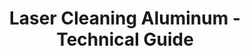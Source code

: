 ---
title: Laser Cleaning Aluminum - Technical Guide
meta_tags:
- name: description
  content: Advanced laser cleaning for Aluminum (2.7 g/cm³) using 1064nm (primary),
    532nm (optional) technology for Automotive Cleaning aluminum engine components
    for i...
- name: keywords
  content: aluminum, aluminum laser cleaning, aluminum metal, laser ablation, laser
    cleaning, non-contact cleaning, precision laser processing, surface contamination
    removal, industrial laser applications, laser surface treatment, pulsed laser
    cleaning, metal fabrication, corrosion removal, oxide cleaning, Automotive applications,
    Aerospace applications, 1064nm (primary), 532nm (optional) laser
- name: author
  content: Alessandro Moretti
- name: category
  content: metal
- name: robots
  content: index, follow, max-snippet:-1, max-image-preview:large
- name: googlebot
  content: index, follow, max-snippet:-1, max-image-preview:large
- name: viewport
  content: width=device-width, initial-scale=1.0
- name: format-detection
  content: telephone=no
- name: theme-color
  content: '#1a365d'
- name: color-scheme
  content: light dark
- name: material:density
  content: 2.7 g/cm³
- name: laser:wavelength
  content: 1064nm (primary), 532nm (optional)
- name: application-name
  content: Z-Beam Laser Processing Guide
- name: msapplication-TileColor
  content: '#1a365d'
- name: msapplication-config
  content: /browserconfig.xml
opengraph:
- property: og:title
  content: Laser Cleaning Aluminum - Technical Guide
- property: og:description
  content: Advanced laser cleaning for Aluminum (2.7 g/cm³) using 1064nm (primary),
    532nm (optional) technology for Automotive Cleaning aluminum engine components
    for i...
- property: og:type
  content: article
- property: og:image
  content: /images/aluminum-laser-cleaning-hero.jpg
- property: og:image:alt
  content: Aluminum laser cleaning process showing precision surface treatment and
    contamination removal
- property: og:image:width
  content: '1200'
- property: og:image:height
  content: '630'
- property: og:url
  content: /materials/metal/aluminum
- property: og:site_name
  content: Z-Beam Laser Processing Guide
- property: og:locale
  content: en_US
- property: article:author
  content: Alessandro Moretti
- property: article:section
  content: Metal Processing
- property: article:tag
  content: Aluminum laser cleaning
twitter:
- name: twitter:card
  content: summary_large_image
- name: twitter:title
  content: Laser Cleaning Aluminum - Technical Guide
- name: twitter:description
  content: Advanced laser cleaning for Aluminum (2.7 g/cm³) using 1064nm (primary),
    532nm (optional) technology for Automotive Cleaning aluminum engine components
    for i...
- name: twitter:image
  content: /images/aluminum-laser-cleaning-hero.jpg
- name: twitter:image:alt
  content: Aluminum laser cleaning technical guide
- name: twitter:site
  content: '@ZBeamTech'
- name: twitter:creator
  content: '@ZBeamTech'
canonical: /materials/metal/aluminum
alternate:
- hreflang: en
  href: /materials/metal/aluminum
---